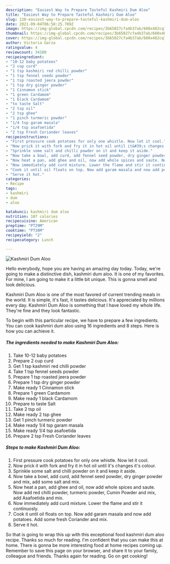 ```yaml
---
description: "Easiest Way to Prepare Tasteful Kashmiri Dum Aloo"
title: "Easiest Way to Prepare Tasteful Kashmiri Dum Aloo"
slug: 120-easiest-way-to-prepare-tasteful-kashmiri-dum-aloo
date: 2021-09-04T06:58:25.709Z
image: https://img-global.cpcdn.com/recipes/3b65027cfa4b37ab/680x482cq70/kashmiri-dum-aloo-recipe-main-photo.jpg
thumbnail: https://img-global.cpcdn.com/recipes/3b65027cfa4b37ab/680x482cq70/kashmiri-dum-aloo-recipe-main-photo.jpg
cover: https://img-global.cpcdn.com/recipes/3b65027cfa4b37ab/680x482cq70/kashmiri-dum-aloo-recipe-main-photo.jpg
author: Victoria Garza
ratingvalue: 4
reviewcount: 34100
recipeingredient:
- "10-12 baby potatoes"
- "2 cup curd"
- "1 tsp kashmiri red chilli powder"
- "1 tsp fennel seeds powder"
- "1 tsp roasted jeera powder"
- "1 tsp dry ginger powder"
- "1 Cinnamon stick"
- "1 green Cardamom"
- "1 black Cardamom"
- "to taste Salt"
- "2 tsp oil"
- "2 tsp ghee"
- "1 pinch turmeric powder"
- "1/4 tsp garam masala"
- "1/4 tsp asafoetida"
- "2 tsp Fresh Coriander leaves"
recipeinstructions:
- "First pressure cook potatoes for only one whistle. Now let it cool."
- "Now prick it with fork and fry it in hot oil until it&#39;s changes it&#39;s colour."
- "Sprinkle some salt and chilli powder on it and keep it aside."
- "Now take a bowl, add curd, add fennel seed powder, dry ginger powder and mix, add some salt and mix."
- "Now heat a pan, add ghee and oil, now add whole spices and saute. Now add red chilli powder, turmeric powder, Cumin Powder and mix, add Asafoetida and mix."
- "Now immediately add curd mixture. Lower the flame and stir it continuosly."
- "Cook it until oil floats on top. Now add garam masala and now add potatoes. Add some fresh Coriander and mix."
- "Serve it hot."
categories:
- Recipe
tags:
- kashmiri
- dum
- aloo

katakunci: kashmiri dum aloo 
nutrition: 107 calories
recipecuisine: American
preptime: "PT29M"
cooktime: "PT30M"
recipeyield: "2"
recipecategory: Lunch

---
```



![Kashmiri Dum Aloo](https://img-global.cpcdn.com/recipes/3b65027cfa4b37ab/680x482cq70/kashmiri-dum-aloo-recipe-main-photo.jpg)

Hello everybody, hope you are having an amazing day today. Today, we're going to make a distinctive dish, kashmiri dum aloo. It is one of my favorites. For mine, I am going to make it a little bit unique. This is gonna smell and look delicious.

Kashmiri Dum Aloo is one of the most favored of current trending meals in the world. It is simple, it's fast, it tastes delicious. It's appreciated by millions every day. Kashmiri Dum Aloo is something that I have loved my whole life. They're fine and they look fantastic.




To begin with this particular recipe, we have to prepare a few ingredients. You can cook kashmiri dum aloo using 16 ingredients and 8 steps. Here is how you can achieve it.

<!--inarticleads1-->

##### The ingredients needed to make Kashmiri Dum Aloo:

1. Take 10-12 baby potatoes
1. Prepare 2 cup curd
1. Get 1 tsp kashmiri red chilli powder
1. Take 1 tsp fennel seeds powder
1. Prepare 1 tsp roasted jeera powder
1. Prepare 1 tsp dry ginger powder
1. Make ready 1 Cinnamon stick
1. Prepare 1 green Cardamom
1. Make ready 1 black Cardamom
1. Prepare to taste Salt
1. Take 2 tsp oil
1. Make ready 2 tsp ghee
1. Get 1 pinch turmeric powder
1. Make ready 1/4 tsp garam masala
1. Make ready 1/4 tsp asafoetida
1. Prepare 2 tsp Fresh Coriander leaves




<!--inarticleads2-->

##### Steps to make Kashmiri Dum Aloo:

1. First pressure cook potatoes for only one whistle. Now let it cool.
1. Now prick it with fork and fry it in hot oil until it&#39;s changes it&#39;s colour.
1. Sprinkle some salt and chilli powder on it and keep it aside.
1. Now take a bowl, add curd, add fennel seed powder, dry ginger powder and mix, add some salt and mix.
1. Now heat a pan, add ghee and oil, now add whole spices and saute. Now add red chilli powder, turmeric powder, Cumin Powder and mix, add Asafoetida and mix.
1. Now immediately add curd mixture. Lower the flame and stir it continuosly.
1. Cook it until oil floats on top. Now add garam masala and now add potatoes. Add some fresh Coriander and mix.
1. Serve it hot.




So that is going to wrap this up with this exceptional food kashmiri dum aloo recipe. Thanks so much for reading. I'm confident that you can make this at home. There is gonna be more interesting food at home recipes coming up. Remember to save this page on your browser, and share it to your family, colleague and friends. Thanks again for reading. Go on get cooking!
